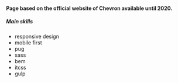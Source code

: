#### Page based on the official website of Chevron available until 2020. 
##### Main skills
- responsive design
- mobile first
- pug
- sass
- bem
- itcss
- gulp
